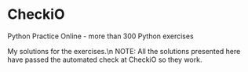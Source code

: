 # CheckiO
Python Practice Online - more than 300 Python exercises

My solutions for the exercises.\n
NOTE: All the solutions presented here have passed the automated check at CheckiO so they work.
